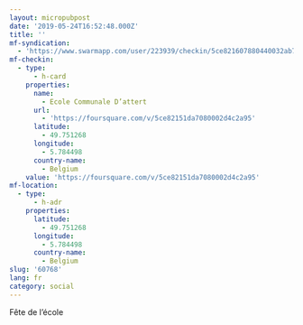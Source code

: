 ```yaml
---
layout: micropubpost
date: '2019-05-24T16:52:48.000Z'
title: ''
mf-syndication:
  - 'https://www.swarmapp.com/user/223939/checkin/5ce821607880440032ab74fc'
mf-checkin:
  - type:
      - h-card
    properties:
      name:
        - Ecole Communale D’attert
      url:
        - 'https://foursquare.com/v/5ce82151da7080002d4c2a95'
      latitude:
        - 49.751268
      longitude:
        - 5.784498
      country-name:
        - Belgium
    value: 'https://foursquare.com/v/5ce82151da7080002d4c2a95'
mf-location:
  - type:
      - h-adr
    properties:
      latitude:
        - 49.751268
      longitude:
        - 5.784498
      country-name:
        - Belgium
slug: '60768'
lang: fr
category: social
---
```

Fête de l’école
